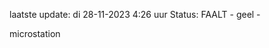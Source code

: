 laatste update: 
di 28-11-2023  4:26   uur 
Status: FAALT - geel - 
<div class="service R">microstation</div>